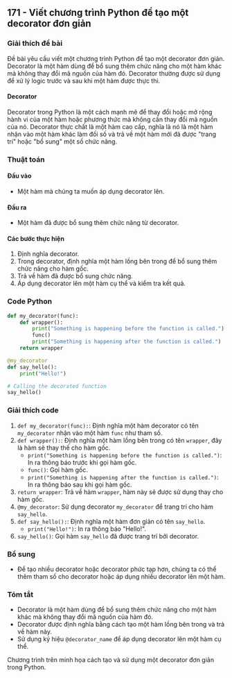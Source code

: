## 171 - Viết chương trình Python để tạo một decorator đơn giản

### Giải thích đề bài

Đề bài yêu cầu viết một chương trình Python để tạo một decorator đơn giản. Decorator là một hàm dùng để bổ sung thêm chức năng cho một hàm khác mà không thay đổi mã nguồn của hàm đó. Decorator thường được sử dụng để xử lý logic trước và sau khi một hàm được thực thi.

#### Decorator

Decorator trong Python là một cách mạnh mẽ để thay đổi hoặc mở rộng hành vi của một hàm hoặc phương thức mà không cần thay đổi mã nguồn của nó. Decorator thực chất là một hàm cao cấp, nghĩa là nó là một hàm nhận vào một hàm khác làm đối số và trả về một hàm mới đã được "trang trí" hoặc "bổ sung" một số chức năng.

### Thuật toán

#### Đầu vào

- Một hàm mà chúng ta muốn áp dụng decorator lên.

#### Đầu ra

- Một hàm đã được bổ sung thêm chức năng từ decorator.

#### Các bước thực hiện

1. Định nghĩa decorator.
2. Trong decorator, định nghĩa một hàm lồng bên trong để bổ sung thêm chức năng cho hàm gốc.
3. Trả về hàm đã được bổ sung chức năng.
4. Áp dụng decorator lên một hàm cụ thể và kiểm tra kết quả.

### Code Python

```python
def my_decorator(func):
    def wrapper():
        print("Something is happening before the function is called.")
        func()
        print("Something is happening after the function is called.")
    return wrapper

@my_decorator
def say_hello():
    print("Hello!")

# Calling the decorated function
say_hello()
```

### Giải thích code

1. `def my_decorator(func):`: Định nghĩa một hàm decorator có tên `my_decorator` nhận vào một hàm `func` như tham số.
2. `def wrapper():`: Định nghĩa một hàm lồng bên trong có tên `wrapper`, đây là hàm sẽ thay thế cho hàm gốc.
   - `print("Something is happening before the function is called.")`: In ra thông báo trước khi gọi hàm gốc.
   - `func()`: Gọi hàm gốc.
   - `print("Something is happening after the function is called.")`: In ra thông báo sau khi gọi hàm gốc.
3. `return wrapper`: Trả về hàm `wrapper`, hàm này sẽ được sử dụng thay cho hàm gốc.
4. `@my_decorator`: Sử dụng decorator `my_decorator` để trang trí cho hàm `say_hello`.
5. `def say_hello():`: Định nghĩa một hàm đơn giản có tên `say_hello`.
   - `print("Hello!")`: In ra thông báo "Hello!".
6. `say_hello()`: Gọi hàm `say_hello` đã được trang trí bởi decorator.

### Bổ sung

- Để tạo nhiều decorator hoặc decorator phức tạp hơn, chúng ta có thể thêm tham số cho decorator hoặc áp dụng nhiều decorator lên một hàm.

### Tóm tắt

- Decorator là một hàm dùng để bổ sung thêm chức năng cho một hàm khác mà không thay đổi mã nguồn của hàm đó.
- Decorator được định nghĩa bằng cách tạo một hàm lồng bên trong và trả về hàm này.
- Sử dụng ký hiệu `@decorator_name` để áp dụng decorator lên một hàm cụ thể.

Chương trình trên minh họa cách tạo và sử dụng một decorator đơn giản trong Python.
